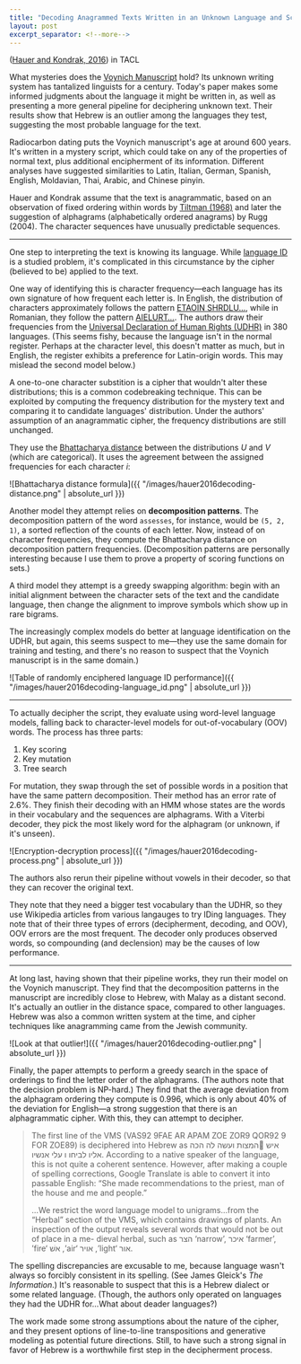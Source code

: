 ```yaml
---
title: "Decoding Anagrammed Texts Written in an Unknown Language and Script"
layout: post
excerpt_separator: <!--more-->
---
```

([Hauer and Kondrak, 2016](https://www.aclweb.org/anthology/Q16-1006)) in TACL

What mysteries does the [Voynich Manuscript](https://en.wikipedia.org/wiki/Voynich_manuscript) hold? Its unknown writing system has tantalized linguists for a century. Today's paper makes some informed judgments about the language it might be written in, as well as presenting a more general pipeline for deciphering unknown text. Their results show that Hebrew is an outlier among the languages they test, suggesting the most probable language for the text.

<!--more-->

Radiocarbon dating puts the Voynich manuscript's age at around 600 years. It's written in a mystery script, which could take on any of the properties of normal text, plus additional encipherment of its information. Different analyses have suggested similarities to Latin, Italian, German, Spanish, English, Moldavian, Thai, Arabic, and Chinese pinyin. 

Hauer and Kondrak assume that the text is anagrammatic, based on an observation of fixed ordering within words by [Tiltman (1968)](https://www.nsa.gov/news-features/declassified-documents/tech-journals/assets/files/voynich-manuscript-mysterious.pdf) and later the suggestion of alphagrams (alphabetically ordered anagrams) by Rugg (2004). The character sequences have unusually predictable sequences.

---

One step to interpreting the text is knowing its language. While [language ID](https://en.wikipedia.org/wiki/Language_identification) is a studied problem, it's complicated in this circumstance by the cipher (believed to be) applied to the text.

One way of identifying this is character frequency—each language has its own signature of how frequent each letter is. In English, the distribution of characters approximately follows the pattern [ETAOIN SHRDLU…](https://en.wikipedia.org/wiki/Etaoin_shrdlu), while in Romanian, they follow the pattern [AIELURT…](http://www.cryptogram.org/downloads/words/frequency.html). The authors draw their frequencies from the [Universal Declaration of Human Rights (UDHR)](https://en.wikipedia.org/wiki/Universal_Declaration_of_Human_Rights) in 380 languages. (This seems fishy, because the language isn't in the normal register. Perhaps at the character level, this doesn't matter as much, but in English, the register exhibits a preference for Latin-origin words. This may mislead the second model below.)

A one-to-one character substition is a cipher that wouldn't alter these distributions; this is a common codebreaking technique. This can be exploited by computing the frequency distribution for the mystery text and comparing it to candidate languages' distribution. Under the authors' assumption of an anagrammatic cipher, the frequency distributions are still unchanged. 

They use the [Bhattacharya distance](https://en.wikipedia.org/wiki/Bhattacharyya_distance) between the distributions *U* and *V* (which are categorical). It uses the agreement between the assigned frequencies for each character *i*:

![Bhattacharya distance formula]({{ "/images/hauer2016decoding-distance.png" | absolute_url }})

Another model they attempt relies on **decomposition patterns**. The decomposition pattern of the word `assesses`, for instance, would be `(5, 2, 1)`, a sorted reflection of the counts of each letter. Now, instead of on character frequencies, they compute the Bhattacharya distance on decomposition pattern frequencies. (Decomposition patterns are personally interesting because I use them to prove a property of scoring functions on sets.)

A third model they attempt is a greedy swapping algorithm: begin with an initial alignment between the character sets of the text and the candidate language, then change the alignment to improve symbols which show up in rare bigrams.

The increasingly complex models do better at language identification on the UDHR, but again, this seems suspect to me—they use the same domain for training and testing, and there's no reason to suspect that the Voynich manuscript is in the same domain.)

![Table of randomly enciphered language ID performance]({{ "/images/hauer2016decoding-language_id.png" | absolute_url }})

---

To actually decipher the script, they evaluate using word-level language models, falling back to character-level models for out-of-vocabulary (OOV) words. The process has three parts:

1. Key scoring
2. Key mutation
3. Tree search

For mutation, they swap through the set of possible words in a position that have the same pattern decomposition. Their method has an error rate of 2.6%. They finish their decoding with an HMM whose states are the words in their vocabulary and the sequences are alphagrams. With a Viterbi decoder, they pick the most likely word for the alphagram (or unknown, if it's unseen).

![Encryption-decryption process]({{ "/images/hauer2016decoding-process.png" | absolute_url }})


The authors also rerun their pipeline without vowels in their decoder, so that they can recover the original text.

They note that they need a bigger test vocabulary than the UDHR, so they use Wikipedia articles from various langauges to try IDing languages. They note that of their three types of errors (decipherment, decoding, and OOV), OOV errors are the most frequent. The decoder only produces observed words, so compounding (and declension) may be the causes of low performance.

---

At long last, having shown that their pipeline works, they run their model on the Voynich manuscript. They find that the decomposition patterns in the manuscript are incredibly close to Hebrew, with Malay as a distant second. It's actually an outlier in the distance space, compared to other languages. Hebrew was also a common written system at the time, and cipher techniques like anagramming came from the Jewish community.

![Look at that outlier!]({{ "/images/hauer2016decoding-outlier.png" | absolute_url }})


Finally, the paper attempts to perform a greedy search in the space of orderings to find the letter order of the alphagrams. (The authors note that the decision problem is NP-hard.) They find that the average deviation from the alphagram ordering they compute is 0.996, which is only about 40% of the deviation for English—a strong suggestion that there is an alphagrammatic cipher. With this, they can attempt to decipher.

> The first line of the VMS (VAS92 9FAE AR APAM ZOE ZOR9 QOR92 9 FOR ZOE89) is deciphered into Hebrew as המצות ועשה לה הכה􏰃 איש אליו לביחו ו עלי אנשיו. According to a native speaker of the language, this is not quite a coherent sentence. However, after making a couple of spelling corrections, Google Translate is able to convert it into passable English: “She made recommendations to the priest, man of the house and me and people.”
> 
> …We restrict the word language model to unigrams…from the “Herbal” section of the VMS, which contains drawings of plants. An inspection of the output reveals several words that would not be out of place in a me- dieval herbal, such as הצר ‘narrow’, איכר ‘farmer’, ’fire‘ אשׁ ,’air‘ אויר ,’light‘ אור.

The spelling discrepancies are excusable to me, because language wasn't always so forcibly consistent in its spelling. (See James Gleick's *The Information*.) It's reasonable to suspect that this is a Hebrew dialect or some related language. (Though, the authors only operated on languages they had the UDHR for…What about deader languages?)

The work made some strong assumptions about the nature of the cipher, and they present options of line-to-line transpositions and generative modeling as potential future directions. Still, to have such a strong signal in favor of Hebrew is a worthwhile first step in the decipherment process.
